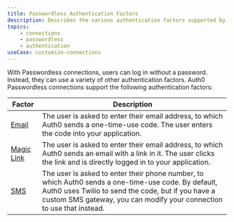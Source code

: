 ```yaml
---
title: Passwordless Authentication Factors
description: Describes the various authentication factors supported by Auth0 passwordless connections, including email, magic link, and SMS.
topics:
    - connections
    - passwordless
    - authentication
useCase: customize-connections
---
```


With Passwordless connections, users can log in without a password. Instead, they can use a variety of other authentication factors. Auth0 Passwordless connections support the following authentication factors:

| Factor      | Description |
|-------------|-------------|
| [Email](/connections/passwordless/email-otp) | The user is asked to enter their email address, to which Auth0 sends a one-time-use code. The user enters the code into your application. |
| [Magic Link](/connections/passwordless/email-magic-link) | The user is asked to enter their email address, to which Auth0 sends an email with a link in it. The user clicks the link and is directly logged in to your application. |
| [SMS](/connections/passwordless/sms-otp) | The user is asked to enter their phone number, to which Auth0 sends a one-time-use code. By default, Auth0 uses Twilio to send the code, but if you have a custom SMS gateway, you can modify your connection to use that instead. |